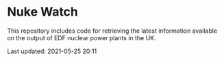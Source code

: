 # Nuke Watch

This repository includes code for retrieving the latest information available on the output of EDF nuclear power plants in the UK.

Last updated: 2021-05-25 20:11